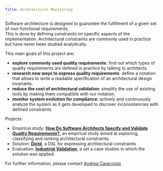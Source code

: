 ```yaml
---
Title: Architectural Monitoring
---
```


Software architecture is designed to guarantee the fulfillment of a given set of non-functional requirements.  
This is done by defining constraints on specific aspects of the implementation. 
Architectural constraints are commonly used in practice but have never been studied analytically. 

This main goals of this project are: 

-  **explore commonly used quality requirements**: find out which types of quality requirements are defined in practice by talking to architects.
-  **research new ways to express quality requirements**: define a notation that allows to write a readable specification of an architectural design invariants.
-  **reduce the cost of architectural validation**: simplify the use of existing tools by making them compatible with our notation.
-  **monitor system evolution for compliance**: actively and continuously analyze the system as it gets developed to discover inconsistencies with defined constraints.

Projects: 

-  Empirical study: **[How Do Software Architects Specify and Validate Quality Requirements?](%base_url%/research/arch-constr/study)**, an empirical study aimed at exploring, classifying and ranking architectural constraints.
-  Solution: **[Dictō](%base_url%/research/arch-constr/Dicto)**, a DSL for expressing architectural constraints 
-  Evaluation: **[Industrial Validation](%base_url%/research/arch-constr/eval)**, a set a case studies in which the solution was applied. 




For further information, please contact  [Andrea Caracciolo](%base_url%/staff/Caracciolo)  
